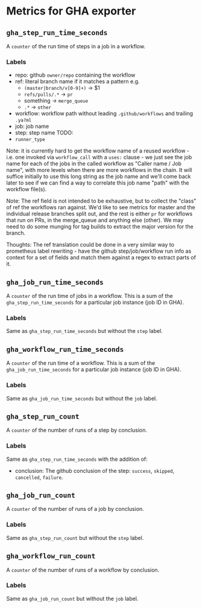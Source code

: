 # Metrics for GHA exporter

## `gha_step_run_time_seconds`

A `counter` of the run time of steps in a job in a workflow.

### Labels
* repo: github `owner/repo` containing the workflow
* ref: literal branch name if it matches a pattern e.g.
  * `(master|branch/v[0-9]+)` -> $1
  * `refs/pulls/.*` -> `pr`
  * something -> `merge_queue`
  * `.*` -> `other`
* workflow: workflow path without leading `.github/workflows` and trailing `.ya?ml`
* job: job name
* step: step name
TODO:
* `runner_type`

Note: it is currently hard to get the workflow name of a reused workflow - i.e.
one invoked via `workflow_call` with a `uses:` clause - we just see the job name
for each of the jobs in the called workflow as "Caller name / Job name", with
more levels when there are more workflows in the chain. It will suffice
initially to use this long string as the job name and we'll come back later to
see if we can find a way to correlate this job name "path" with the workflow
file(s).

Note: The ref field is not intended to be exhaustive, but to collect the
"class" of ref the workflows ran against. We'd like to see metrics for master
and the individual release branches split out, and the rest is either `pr` for
workflows that run on PRs, in the merge_queue and anything else (other). We may
need to do some munging for tag builds to extract the major version for the
branch.

Thoughts: The ref translation could be done in a very similar way to prometheus
label rewriting - have the github step/job/workflow run info as context for a
set of fields and match them against a regex to extract parts of it.


## `gha_job_run_time_seconds`

A `counter` of the run time of jobs in a workflow. This is a sum of the
`gha_step_run_time_seconds` for a particular job instance (job ID in GHA).

### Labels

Same as `gha_step_run_time_seconds` but without the `step` label.


## `gha_workflow_run_time_seconds`

A `counter` of the run time of a workflow. This is a sum of the
`gha_job_run_time_seconds` for a particular job instance (job ID in GHA).

### Labels

Same as `gha_job_run_time_seconds` but without the `job` label.


## `gha_step_run_count`

A `counter` of the number of runs of a step by conclusion.

### Labels

Same as `gha_step_run_time_seconds` with the addition of:
* conclusion: The github conclusion of the step: `success`, `skipped`,
  `cancelled`, `failure`.


## `gha_job_run_count`

A `counter` of the number of runs of a job by conclusion.

### Labels

Same as `gha_step_run_count` but without the `step` label.


## `gha_workflow_run_count`

A `counter` of the number of runs of a workflow by conclusion.

### Labels

Same as `gha_job_run_count` but without the `job` label.

